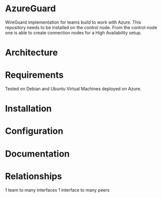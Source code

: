 # AzureGuard
WireGuard implementation for teams build to work with Azure. This repository needs to be installed on the control node. From the control node one is able to create connection nodes for a High Availability setup.

# Architecture

# Requirements
Tested on Debian and Ubuntu Virtual Machines deployed on Azure.

# Installation

# Configuration

# Documentation

# Relationships
1 team to many interfaces
1 interface to many peers
